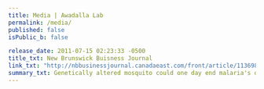 ```yaml
---
title: Media | Awadalla Lab
permalink: /media/
published: false
isPublic_b: false

release_date: 2011-07-15 02:23:33 -0500
title_txt: New Brunswick Buisness Journal
link_txt: "http://nbbusinessjournal.canadaeast.com/front/article/1136988"
summary_txt: Genetically altered mosquito could one day end malaria's deadly bite
---
```

